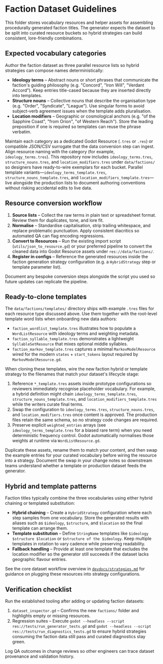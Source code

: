 # Faction Dataset Guidelines

This folder stores vocabulary resources and helper assets for assembling procedurally generated faction titles. The generator expects the dataset to be split into curated resource buckets so hybrid strategies can build consistent, lore-friendly combinations.

## Expected vocabulary categories

Author the faction dataset as three parallel resource lists so hybrid strategies can compose names deterministically:

- **Ideology terms** – Abstract nouns or short phrases that communicate the faction's guiding philosophy (e.g. "Concord", "Iron Will", "Verdant Accord"). Keep entries title-cased because they are inserted directly into templates.
- **Structure nouns** – Collective nouns that describe the organisation type (e.g. "Order", "Syndicate", "League"). Use singular forms to avoid subject-verb agreement issues when the template adds pluralisation.
- **Location modifiers** – Geographic or cosmological anchors (e.g. "of the Sapphire Coast", "from Orion", "of Western Reach"). Store the leading preposition if one is required so templates can reuse the phrase verbatim.

Maintain each category as a dedicated Godot Resource (`.tres` or `.res`) or compatible JSON/CSV surrogate that the data conversion step can ingest. Align resource naming with the category (for example, `ideology_terms.tres`). This repository now includes `ideology_terms.tres`, `structure_nouns.tres`, and `location_modifiers.tres` under `data/factions/` so designers have ready-to-wire exemplars for each bucket. Parallel template variants—`ideology_terms_template.tres`, `structure_nouns_template.tres`, and `location_modifiers_template.tres`—live alongside the production lists to document authoring conventions without risking accidental edits to live data.

## Resource conversion workflow

1. **Source lists** – Collect the raw terms in plain text or spreadsheet format. Review them for duplicates, tone, and lore fit.
2. **Normalise** – Standardise capitalisation, strip trailing whitespace, and replace problematic punctuation. Apply consistent diacritics so automated QA can flag encoding regressions.
3. **Convert to Resources** – Run the existing import script (`utils/json_to_resource.gd`) or your preferred pipeline to convert the cleaned data into Godot Resource assets under `res://data/factions/`.
4. **Register in configs** – Reference the generated resources inside the faction generation strategy configuration (e.g. a `HybridStrategy` step or template parameter list).

Document any bespoke conversion steps alongside the script you used so future updates can replicate the pipeline.

## Ready-to-clone templates

The `data/factions/templates/` directory ships with example `.tres` files for each resource type discussed above. Use them together with the root-level template word lists when onboarding new data authors:

- `faction_wordlist_template.tres` illustrates how to populate a `WordListResource` with ideology terms and weighting metadata.
- `faction_syllable_template.tres` demonstrates a lightweight `SyllableSetResource` that mixes optional middle syllables.
- `faction_markov_template.tres` captures a minimal `MarkovModelResource` wired for the modern `states` + `start_tokens` layout required by `MarkovModelResource.gd`.

When cloning these templates, wire the new faction hybrid or template strategy to the filenames that match your dataset's lifecycle stage:

1. Reference `*_template.tres` assets inside prototype configurations so reviewers immediately recognise placeholder vocabulary. For example, a hybrid definition might chain `ideology_terms_template.tres`, `structure_nouns_template.tres`, and `location_modifiers_template.tres` while the writers curate final terms.
2. Swap the configuration to `ideology_terms.tres`, `structure_nouns.tres`, and `location_modifiers.tres` once content is approved. The production files retain the same schema, so no strategy code changes are required.
3. Preserve explicit `weighted_entries` arrays (see `ideology_terms_template.tres` for a biased rare term) when you need deterministic frequency control. Godot automatically normalises those weights at runtime via `WordListResource.gd`.

Duplicate these assets, rename them to match your content, and then swap the example entries for your curated vocabulary before wiring the resource into a strategy. Document the swap in your change notes so downstream teams understand whether a template or production dataset feeds the generator.

## Hybrid and template patterns

Faction titles typically combine the three vocabularies using either hybrid chaining or templated substitution:

- **Hybrid chaining** – Create a `HybridStrategy` configuration where each step samples from one vocabulary. Store the generated results with aliases such as `$ideology`, `$structure`, and `$location` so the final template can arrange them.
- **Template substitution** – Define `StringName` templates like `$ideology $structure $location` or `$structure of the $ideology`. Keep multiple templates in rotation to vary cadence while preserving readability.
- **Fallback handling** – Provide at least one template that excludes the location modifier so the generator still succeeds if the dataset lacks geographic flavour entries.

See the core dataset workflow overview in [`devdocs/strategies.md`](../../devdocs/strategies.md) for guidance on plugging these resources into strategy configurations.

## Verification checklist

Run the established tooling after adding or updating faction datasets:

1. `dataset_inspector.gd` – Confirms the new `factions/` folder and highlights empty or missing resources.
2. Regression suites – Execute `godot --headless --script res://tests/run_generator_tests.gd` and `godot --headless --script res://tests/run_diagnostics_tests.gd` to ensure hybrid strategies consuming the faction data still pass and curated diagnostics stay green.

Log QA outcomes in change reviews so other engineers can trace dataset provenance and validation history.
